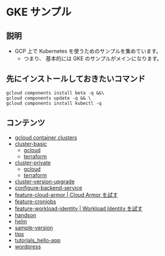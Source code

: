 # GKE サンプル

## 説明

+ GCP 上で Kubernetes を使うためのサンプルを集めています。
  + つまり、 基本的には GKE のサンプルがメインになります。

## 先にインストールしておきたいコマンド

```
gcloud components install beta -q &&\
gcloud components update -q && \
gcloud components install kubectl -q
```

## コンテンツ

+ [gcloud container clusters](./_gcloud_container_clusters)
+ [cluster-basic](./cluster-basic)
    + [gcloud](./cluster-basic/gcloud)
    + [terraform](./cluster-basic/terraform)
+ [cluster-private](./cluster-private)
    + [gcloud](./cluster-private/gcloud)
    + [terraform](./cluster-private/terraform)
+ [cluster-version-upgrade](./cluster-version-upgrade)
+ [configure-backend-service](./configure-backend-service)
+ [feature-cloud-armor | Cloud Armor を試す](./feature-cloud-armor)
+ [feature-cronjobs](./feature-cronjobs)
+ [feature-workload-identity | Workload Identity を試す](./feature-workload-identity)
+ [handson](./handson)
+ [helm](./helm)
+ [sample-version](./sample-version)
+ [tips](./tips)
+ [tutorials_hello-app](./tutorials_hello-app)
+ [wordpress](./wordpress)

